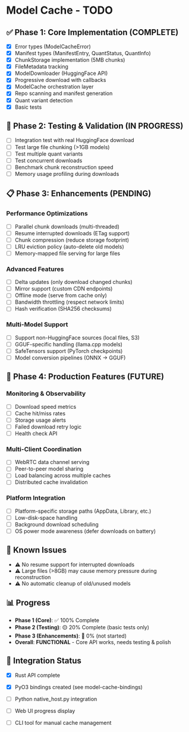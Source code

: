# Model Cache - TODO

## ✅ Phase 1: Core Implementation (COMPLETE)

- [x] Error types (ModelCacheError)
- [x] Manifest types (ManifestEntry, QuantStatus, QuantInfo)
- [x] ChunkStorage implementation (5MB chunks)
- [x] FileMetadata tracking
- [x] ModelDownloader (HuggingFace API)
- [x] Progressive download with callbacks
- [x] ModelCache orchestration layer
- [x] Repo scanning and manifest generation
- [x] Quant variant detection
- [x] Basic tests

## 🔄 Phase 2: Testing & Validation (IN PROGRESS)

- [ ] Integration test with real HuggingFace download
- [ ] Test large file chunking (>1GB models)
- [ ] Test multiple quant variants
- [ ] Test concurrent downloads
- [ ] Benchmark chunk reconstruction speed
- [ ] Memory usage profiling during downloads

## 📋 Phase 3: Enhancements (PENDING)

### Performance Optimizations
- [ ] Parallel chunk downloads (multi-threaded)
- [ ] Resume interrupted downloads (ETag support)
- [ ] Chunk compression (reduce storage footprint)
- [ ] LRU eviction policy (auto-delete old models)
- [ ] Memory-mapped file serving for large files

### Advanced Features
- [ ] Delta updates (only download changed chunks)
- [ ] Mirror support (custom CDN endpoints)
- [ ] Offline mode (serve from cache only)
- [ ] Bandwidth throttling (respect network limits)
- [ ] Hash verification (SHA256 checksums)

### Multi-Model Support
- [ ] Support non-HuggingFace sources (local files, S3)
- [ ] GGUF-specific handling (llama.cpp models)
- [ ] SafeTensors support (PyTorch checkpoints)
- [ ] Model conversion pipelines (ONNX → GGUF)

## 🚀 Phase 4: Production Features (FUTURE)

### Monitoring & Observability
- [ ] Download speed metrics
- [ ] Cache hit/miss rates
- [ ] Storage usage alerts
- [ ] Failed download retry logic
- [ ] Health check API

### Multi-Client Coordination
- [ ] WebRTC data channel serving
- [ ] Peer-to-peer model sharing
- [ ] Load balancing across multiple caches
- [ ] Distributed cache invalidation

### Platform Integration
- [ ] Platform-specific storage paths (AppData, Library, etc.)
- [ ] Low-disk-space handling
- [ ] Background download scheduling
- [ ] OS power mode awareness (defer downloads on battery)

## 🐛 Known Issues

- ⚠️ No resume support for interrupted downloads
- ⚠️ Large files (>8GB) may cause memory pressure during reconstruction
- ⚠️ No automatic cleanup of old/unused models

## 📊 Progress

- **Phase 1 (Core)**: ✅ 100% Complete
- **Phase 2 (Testing)**: 🟡 20% Complete (basic tests only)
- **Phase 3 (Enhancements)**: 🔴 0% (not started)
- **Overall**: **FUNCTIONAL** - Core API works, needs testing & polish

## 🔗 Integration Status

- [x] Rust API complete
- [x] PyO3 bindings created (see model-cache-bindings)
- [ ] Python native_host.py integration
- [ ] Web UI progress display
- [ ] CLI tool for manual cache management

